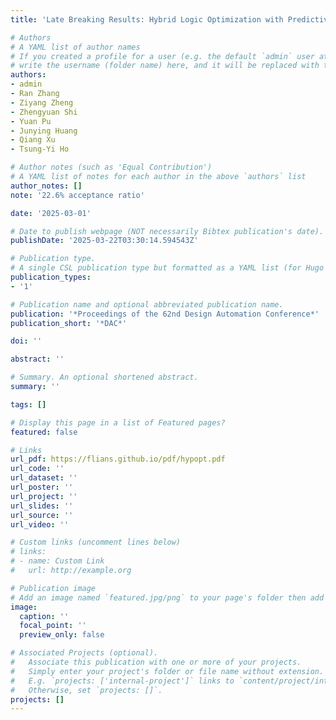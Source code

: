 ```yaml
---
title: 'Late Breaking Results: Hybrid Logic Optimization with Predictive Self-Supervision'

# Authors
# A YAML list of author names
# If you created a profile for a user (e.g. the default `admin` user at `content/authors/admin/`), 
# write the username (folder name) here, and it will be replaced with their full name and linked to their profile.
authors:
- admin
- Ran Zhang
- Ziyang Zheng
- Zhengyuan Shi
- Yuan Pu
- Junying Huang
- Qiang Xu
- Tsung-Yi Ho

# Author notes (such as 'Equal Contribution')
# A YAML list of notes for each author in the above `authors` list
author_notes: []
note: '22.6% acceptance ratio'

date: '2025-03-01'

# Date to publish webpage (NOT necessarily Bibtex publication's date).
publishDate: '2025-03-22T03:30:14.594543Z'

# Publication type.
# A single CSL publication type but formatted as a YAML list (for Hugo requirements).
publication_types:
- '1'

# Publication name and optional abbreviated publication name.
publication: '*Proceedings of the 62nd Design Automation Conference*'
publication_short: '*DAC*'

doi: ''

abstract: ''

# Summary. An optional shortened abstract.
summary: ''

tags: []

# Display this page in a list of Featured pages?
featured: false

# Links
url_pdf: https://flians.github.io/pdf/hypopt.pdf
url_code: ''
url_dataset: ''
url_poster: ''
url_project: ''
url_slides: ''
url_source: ''
url_video: ''

# Custom links (uncomment lines below)
# links:
# - name: Custom Link
#   url: http://example.org

# Publication image
# Add an image named `featured.jpg/png` to your page's folder then add a caption below.
image:
  caption: ''
  focal_point: ''
  preview_only: false

# Associated Projects (optional).
#   Associate this publication with one or more of your projects.
#   Simply enter your project's folder or file name without extension.
#   E.g. `projects: ['internal-project']` links to `content/project/internal-project/index.md`.
#   Otherwise, set `projects: []`.
projects: []
---
```


